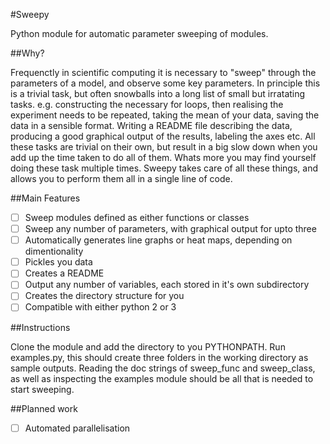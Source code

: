#Sweepy

Python module for automatic parameter sweeping of modules.

##Why?

Frequenctly in scientific computing it is necessary to "sweep" through the parameters of a model, and observe some
key parameters. In principle this is a trivial task, but often snowballs into a long list of small but irratating tasks.
e.g. constructing the necessary for loops, then realising the experiment needs to be repeated, taking the mean of your
data, saving the data in a sensible format. Writing a README file describing the data, producing a good graphical output
of the results, labeling the axes etc. All these tasks are trivial on their own, but result in a big slow down when you
add up the time taken to do all of them. Whats more you may find yourself doing these task multiple times. Sweepy takes
care of all these things, and allows you to perform them all in a single line of code.

##Main Features

- [ ] Sweep modules defined as either functions or classes
- [ ] Sweep any number of parameters, with graphical output for upto three
- [ ] Automatically generates line graphs or heat maps, depending on dimentionality
- [ ] Pickles you data
- [ ] Creates a README
- [ ] Output any number of variables, each stored in it's own subdirectory
- [ ] Creates the directory structure for you
- [ ] Compatible with either python 2 or 3

##Instructions

Clone the module and add the directory to you PYTHONPATH. Run examples.py, this should create three folders in the working
directory as sample outputs. Reading the doc strings of sweep_func and sweep_class, as well as inspecting the examples module
should be all that is needed to start sweeping.

##Planned work

- [ ] Automated parallelisation
